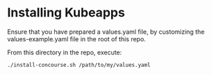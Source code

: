 # Installing Kubeapps

Ensure that you have prepared a values.yaml file, by customizing the values-example.yaml file in the root of this repo.

From this directory in the repo, execute:

```
./install-concourse.sh /path/to/my/values.yaml
```